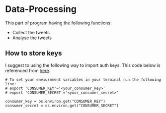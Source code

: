 # Data-Processing

This part of program having the following functions:
- Collect the tweets
- Analyse the tweets

## How to store keys
I suggest to using the following way to import auth keys.
This code below is referenced from [here](https://github.com/twitterdev/Twitter-API-v2-sample-code).

```
# To set your enviornment variables in your terminal run the following line:
# export 'CONSUMER_KEY'='<your_consumer_key>'
# export 'CONSUMER_SECRET'='<your_consumer_secret>'

consumer_key = os.environ.get("CONSUMER_KEY")
consumer_secret = os.environ.get("CONSUMER_SECRET")
```


